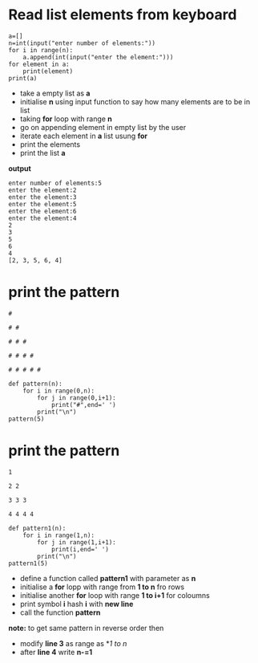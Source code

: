# Read list elements from keyboard
```
a=[]
n=int(input("enter number of elements:"))
for i in range(n):
    a.append(int(input("enter the element:")))
for element in a:
    print(element)
print(a)
```
- take a empty list as **a**
- initialise **n** using input function to say how many elements are to be in list
- taking **for** loop with range **n**
- go on appending element in empty list by the user
- iterate each element in **a** list usung **for**
- print the elements 
- print the list **a**


**output**
```
enter number of elements:5
enter the element:2
enter the element:3
enter the element:5
enter the element:6
enter the element:4
2
3
5
6
4
[2, 3, 5, 6, 4]
```

# print the pattern
```
# 

# # 

# # # 

# # # # 

# # # # # 
```
```
def pattern(n):
    for i in range(0,n):
        for j in range(0,i+1):
            print("#",end=' ')
        print("\n")
pattern(5)
```
# print the pattern
```
1 

2 2 

3 3 3 

4 4 4 4 
```

```
def pattern1(n):
    for i in range(1,n):
        for j in range(1,i+1):
            print(i,end=' ')
        print("\n")
pattern1(5)
```

- define a function called **pattern1** with parameter as **n**
- initialise a **for** lopp with range from **1 to n** fro rows
- initialise another **for** loop with range **1 to i+1** for coloumns
- print symbol **i** hash **i** with **new line**
- call the function **pattern**

**note:** to get same pattern in reverse order then 
- modify **line 3** as range as **1 to n*
- after **line 4** write **n-=1**
